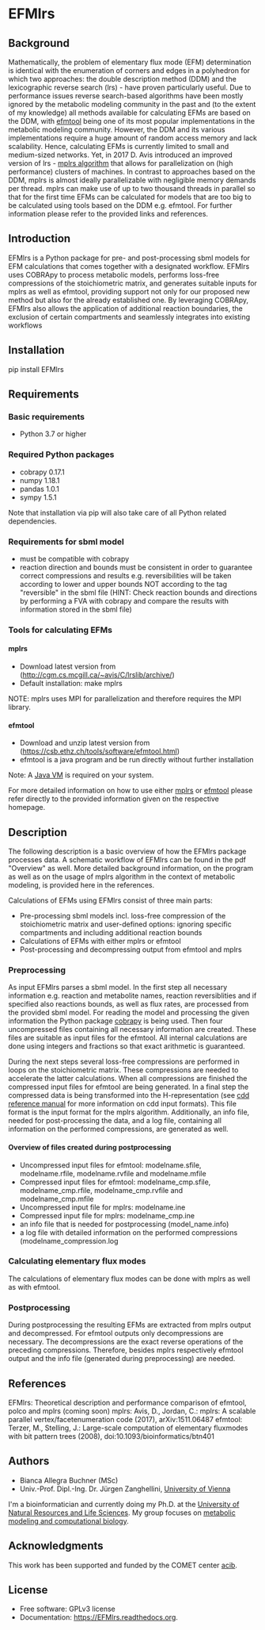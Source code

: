 # EFMlrs
## Background
Mathematically, the problem of elementary flux mode (EFM) determination is identical with the enumeration of corners and edges in a polyhedron for which two approaches: the double description method (DDM) and the lexicographic reverse search (lrs) - have proven particularly useful. Due to performance issues reverse search-based algorithms have been mostly ignored by the metabolic modeling community in the past and (to the extent of my knowledge) all methods available for calculating EFMs are based on the DDM, with [efmtool](https://csb.ethz.ch/tools/software/efmtool.html) being one of its most popular implementations in the metabolic modeling community. However, the DDM and its various implementations require a huge amount of random access memory and lack scalability. Hence, calculating EFMs is currently limited to small and medium-sized networks. Yet, in 2017 D. Avis introduced an improved version of lrs - [mplrs algorithm](http://cgm.cs.mcgill.ca/~avis/C/lrs.html) that allows for parallelization on (high performance) clusters of machines. In contrast to approaches based on the DDM, mplrs is almost ideally parallelizable with negligible memory demands per thread. mplrs can make use of up to two thousand threads in parallel so that for the first time EFMs can be calculated for models that are too big to be calculated using tools based on the DDM e.g. efmtool. For further information please refer to the provided links and references.

## Introduction
EFMlrs is a Python package for pre- and post-processing sbml models for EFM calculations that comes together with a designated workflow. EFMlrs uses COBRApy to process metabolic models, performs loss-free compressions of the stoichiometric matrix, and generates suitable inputs for mplrs as well as efmtool, providing support not only for our proposed new method but also for the already established one. By leveraging COBRApy, EFMlrs also allows the application of additional reaction boundaries, the exclusion of certain compartments and seamlessly integrates into existing workflows

## Installation
pip install EFMlrs

## Requirements
### Basic requirements
- Python 3.7 or higher

### Required Python packages
- cobrapy 0.17.1
- numpy 1.18.1
- pandas 1.0.1
- sympy 1.5.1

Note that installation via pip will also take care of all Python related dependencies.

### Requirements for sbml model
- must be compatible with cobrapy
- reaction direction and bounds must be consistent in order to guarantee correct compressions and results e.g. reversibilities will be taken according to lower and upper bounds NOT according to the tag "reversible" in the sbml file (HINT: Check reaction bounds and directions by performing a FVA with cobrapy and compare the results with information stored in the sbml file)

### Tools for calculating EFMs
#### mplrs
- Download latest version from (http://cgm.cs.mcgill.ca/~avis/C/lrslib/archive/)
- Default installation: make mplrs 

NOTE: mplrs uses MPI for parallelization and therefore requires the MPI library.

#### efmtool
- Download and unzip latest version from (https://csb.ethz.ch/tools/software/efmtool.html)
- efmtool is a java program and be run directly without further installation

Note: A [Java VM](http://java.sun.com) is required on your system.

For more detailed information on how to use either [mplrs](http://cgm.cs.mcgill.ca/~avis/C/lrs.html) or [efmtool](https://csb.ethz.ch/tools/software/efmtool.html) please refer directly to the provided information given on the respective homepage.

## Description
The following description is a basic overview of how the EFMlrs package processes data. A schematic workflow of EFMlrs can be found in the pdf "Overview" as well. More detailed background information, on the program as well as on the usage of mplrs algorithm in the context of metabolic modeling, is provided here in the references.

Calculations of EFMs using EFMlrs consist of three main parts:
* Pre-processing sbml models incl. loss-free compression of the stoichiometric matrix and user-defined options: ignoring specific compartments and including additional reaction bounds
* Calculations of EFMs with either mplrs or efmtool
* Post-processing and decompressing output from efmtool and mplrs 

### Preprocessing
As input EFMlrs parses a sbml model. In the first step all necessary information e.g. reaction and metabolite names, reaction reversiblities and if specified also reactions bounds, as well as flux rates, are processed from the provided sbml model. For reading the model and processing the given information the Python package [cobrapy](https://opencobra.github.io/cobrapy/) is being used. Then four uncompressed files containing all necessary information are created. These files are suitable as input files for the efmtool. All internal calculations are done using integers and fractions so that exact arithmetic is guaranteed.

During the next steps several loss-free compressions are performed in loops on the stoichiometric matrix. These compressions are needed to accelerate the latter calculations. When all compressions are finished the compressed input files for efmtool are being generated. In a final step the compressed data is being transformed into the H-representation (see [cdd reference manual](https://citeseerx.ist.psu.edu/viewdoc/download?doi=10.1.1.130.9984&rep=rep1&type=pdf) for more information on cdd input formats). This file format is the input format for the mplrs algorithm. Additionally, an info file, needed for post-processing the data, and a log file, containing all information on the performed compressions, are generated as well.

#### Overview of files created during postprocessing
- Uncompressed input files for efmtool:
modelname.sfile, modelname.rfile, modelname.rvfile and modelname.mfile
- Compressed input files for efmtool:
modelname_cmp.sfile, modelname_cmp.rfile, modelname_cmp.rvfile and modelname_cmp.mfile
- Uncompressed input file for mplrs: modelname.ine
- Compressed input file for mplrs: modelname_cmp.ine
- an info file that is needed for postprocessing (model_name.info)
- a log file with detailed information on the performed compressions (modelname_compression.log

### Calculating elementary flux modes
The calculations of elementary flux modes can be done with mplrs as well as with efmtool.

### Postprocessing
During postprocessing the resulting EFMs are extracted from mplrs output and decompressed. For efmtool outputs only decompressions are necessary. The decompressions are the exact reverse operations of the preceding compressions. Therefore, besides mplrs respectively efmtool output and the info file (generated during preprocessing) are needed.

## References
EFMlrs: Theoretical description and performance comparison of efmtool, polco and mplrs (coming soon)
mplrs: Avis, D., Jordan, C.: mplrs: A scalable parallel vertex/facetenumeration code (2017), arXiv:1511.06487
efmtool:  Terzer, M., Stelling, J.: Large-scale computation of elementary fluxmodes with bit pattern trees (2008), doi:10.1093/bioinformatics/btn401

## Authors
- Bianca Allegra Buchner (MSc)
- Univ.-Prof. Dipl.-Ing. Dr. Jürgen Zanghellini, [University of Vienna](https://ufind.univie.ac.at/en/person.html?id=108792)

I'm a bioinformatician and currently doing my Ph.D. at the [University of Natural Resources and Life Sciences](https://boku.ac.at/en/). My group focuses on [metabolic modeling and computational biology](https://boku.ac.at/dbt/arbeitsgruppenresearch-groups/research-group-mattanovich-gasser-sauer/associated-research-groups/metabolic-modelling).

## Acknowledgments
This work has been supported and funded by the COMET center [acib](https://www.acib.at).

## License
* Free software: GPLv3 license
* Documentation: https://EFMlrs.readthedocs.org.
